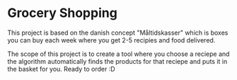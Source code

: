 # Grocery Shopping
This project is based on the danish concept "Måltidskasser" which is boxes you can buy each week where you get 2-5 recipies and food delivered. 

The scope of this project is to create a tool where you choose a reciepe and the algorithm automatically finds the products for that reciepe and puts it in the basket for you. Ready to order :D
